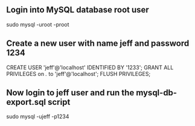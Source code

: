 ## Login into MySQL database root user
sudo mysql -uroot -proot

## Create a new user with name jeff and password 1234
CREATE USER 'jeff'@'localhost' IDENTIFIED BY '1233';
GRANT ALL PRIVILEGES on *.* to 'jeff'@'localhost';
FLUSH PRIVILEGES;

## Now login to jeff user and run the mysql-db-export.sql script
sudo mysql -ujeff -p1234
